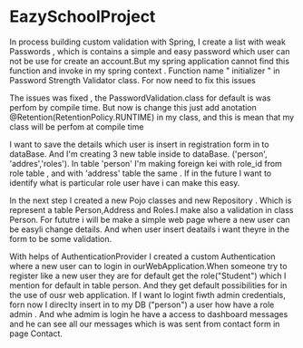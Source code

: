 # EazySchoolProject
In process building custom validation with Spring, I create a list with weak Passwords , which is contains a simple and easy password which user can not 
be use for create an account.But my spring application cannot find this function and invoke in my spring context . Function name " initializer " in Password Strength Validator class. 
For now need to fix this issues

The issues was fixed , the PasswordValidation.class for default is was perfom by compile time. 
But now is change this just add anotation @Retention(RetentionPolicy.RUNTIME) in my class, and this is mean  that my class will be perfom at compile time

I want to save the details which user is insert in registration form in to dataBase. And I'm creating 3 new table inside to dataBase. ('person', 'addres','roles'). In table 'person' I'm making foreign kei with role_id  from role table , and with 'address' table the same . If in the future I want to identify what is particular role user have i can make this easy.

In the next step I created a new Pojo classes and new Repository . Which is represent a table Person,Address and Roles.I make also a validation in class Person. For fututre i will be  make a simple web page where a new user can be easyli change details. And when user insert deatails i want theyre  in the form to be some validation.

With helps of AuthenticationProvider I created a custom Authentication where a new user can to login in ourWebApplication.When someone try to register like a new user they are for default get the role("Student") which I mention for default in table person. And they get default possibilities for in the use of ousr web application. If I want lo logint fiwth admin credentials, forn now I direclty insert in to my DB ("person") a user how have a role admin . And whe admim is login he have a access to dashboard messages and he can see all our messages which is was sent from contact form in page Contact.
